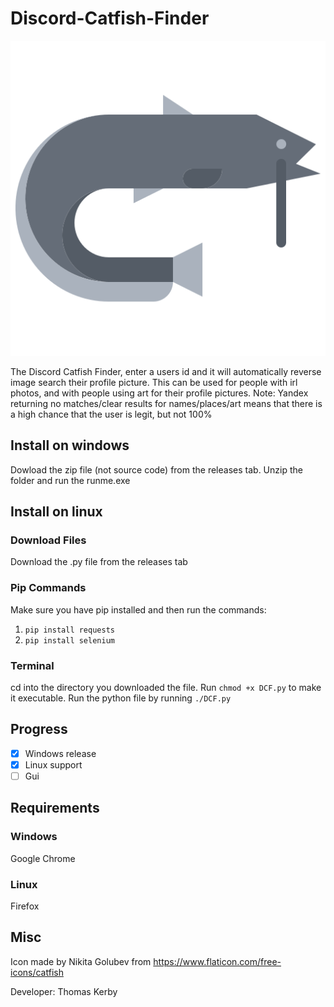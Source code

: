 # Discord-Catfish-Finder
![icon](https://raw.githubusercontent.com/TXOG/Discord-Catfish-Finder/v1.0/icon.png?token=GHSAT0AAAAAABRCO3SU6BKN36NRLPCPCWJUYPWP57Q)

The Discord Catfish Finder, enter a users id and it will automatically reverse image search their profile picture. This can be used for people with irl photos, and with people using art for their profile pictures. Note: Yandex returning no matches/clear results for names/places/art means that there is a high chance that the user is legit, but not 100%

## Install on windows

Dowload the zip file (not source code) from the releases tab. Unzip the folder and run the runme.exe

## Install on linux

### Download Files

Download the .py file from the releases tab

### Pip Commands

Make sure you have pip installed and then run the commands:

1) `pip install requests`
2) `pip install selenium`

### Terminal

cd into the directory you downloaded the file. Run `chmod +x DCF.py` to make it executable. Run the python file by running `./DCF.py`

## Progress

- [x] Windows release
- [x] Linux support
- [ ] Gui

## Requirements

### Windows

Google Chrome

### Linux

Firefox

## Misc

Icon made by Nikita Golubev from https://www.flaticon.com/free-icons/catfish

Developer: Thomas Kerby
